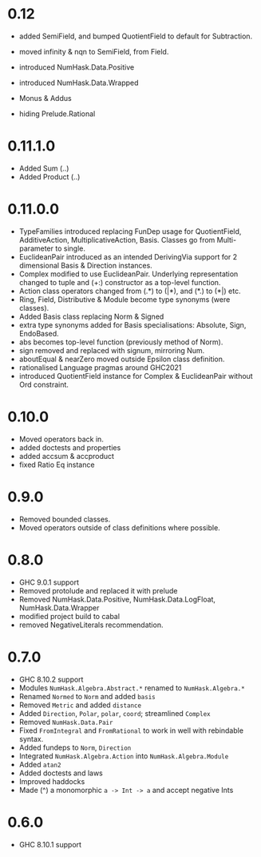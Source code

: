 0.12
===

- added SemiField, and bumped QuotientField to default for Subtraction.

- moved infinity & nqn to SemiField, from Field.

- introduced NumHask.Data.Positive

- introduced NumHask.Data.Wrapped

- Monus & Addus

- hiding Prelude.Rational

0.11.1.0
===
* Added Sum (..)
* Added Product (..)

0.11.0.0
===

* TypeFamilies introduced replacing FunDep usage for QuotientField, AdditiveAction, MultiplicativeAction, Basis. Classes go from Multi-parameter to single.
* EuclideanPair introduced as an intended DerivingVia support for 2 dimensional Basis & Direction instances. 
* Complex modified to use EuclideanPair. Underlying representation changed to tuple and (+:) constructor as a top-level function.
* Action class operators changed from (.\*) to (|\*), and (\*.) to (\*|) etc.
* Ring, Field, Distributive & Module become type synonyms (were classes).
* Added Basis class replacing Norm & Signed
* extra type synonyms added for Basis specialisations: Absolute, Sign, EndoBased.
* abs becomes top-level function (previously method of Norm).
* sign removed and replaced with signum, mirroring Num.
* aboutEqual & nearZero moved outside Epsilon class definition.
* rationalised Language pragmas around GHC2021
* introduced QuotientField instance for Complex & EuclideanPair without Ord constraint.

0.10.0
===
* Moved operators back in.
* added doctests and properties
* added accsum & accproduct
* fixed Ratio Eq instance

0.9.0
===
* Removed bounded classes.
* Moved operators outside of class definitions where possible. 

0.8.0
=====

* GHC 9.0.1 support
* Removed protolude and replaced it with prelude
* Removed NumHask.Data.Positive, NumHask.Data.LogFloat, NumHask.Data.Wrapper
* modified project build to cabal
* removed NegativeLiterals recommendation.

0.7.0
=====

* GHC 8.10.2 support
* Modules `NumHask.Algebra.Abstract.*` renamed to `NumHask.Algebra.*`
* Renamed `Normed` to `Norm` and added `basis`
* Removed `Metric` and added `distance`
* Added `Direction`, `Polar`, `polar`, `coord`; streamlined `Complex`
* Removed `NumHask.Data.Pair`
* Fixed `FromIntegral` and `FromRational` to work in well with rebindable syntax.
* Added fundeps to `Norm`, `Direction`
* Integrated `NumHask.Algebra.Action` into `NumHask.Algebra.Module`
* Added `atan2`
* Added doctests and laws
* Improved haddocks
* Made (^) a monomorphic `a -> Int -> a` and accept negative Ints


0.6.0
=====

* GHC 8.10.1 support
